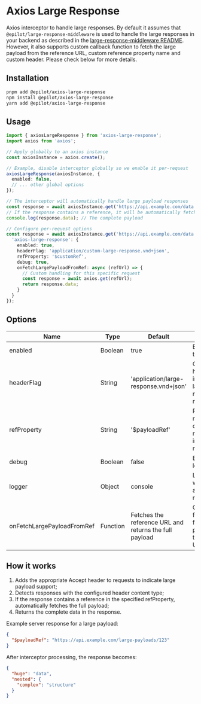 # Axios Large Response

Axios interceptor to handle large responses. By default it assumes that `@epilot/large-response-middleware` is used to handle the large responses in your backend as described in the [large-response-middleware README](https://github.com/epilot-dev/aws-lambda-utility-middlewares/blob/main/packages/large-response-middleware/README.md). However, it also supports custom callback function to fetch the large payload from the reference URL, custom reference property name and custom header. Please check below for more details.

## Installation

```bash
pnpm add @epilot/axios-large-response
npm install @epilot/axios-large-response
yarn add @epilot/axios-large-response
```

## Usage

```ts
import { axiosLargeResponse } from 'axios-large-response';
import axios from 'axios';

// Apply globally to an axios instance
const axiosInstance = axios.create();

// Example, disable interceptor globally so we enable it per-request
axiosLargeResponse(axiosInstance, {
  enabled: false,
  // ... other global options
});

// The interceptor will automatically handle large payload responses
const response = await axiosInstance.get('https://api.example.com/data');
// If the response contains a reference, it will be automatically fetched
console.log(response.data); // The complete payload

// Configure per-request options
const response = await axiosInstance.get('https://api.example.com/data', {
  'axios-large-response': {
    enabled: true,
    headerFlag: 'application/custom-large-response.vnd+json',
    refProperty: '$customRef',
    debug: true,
    onFetchLargePayloadFromRef: async (refUrl) => {
      // Custom handling for this specific request
      const response = await axios.get(refUrl);
      return response.data;
    }
  }
});
```

## Options

| Name | Type | Default | Description |
|------|------|---------|-------------|
| enabled | Boolean | true | Enable/disable the interceptor |
| headerFlag | String | 'application/large-response.vnd+json' | Content type header indicating a large payload reference response |
| refProperty | String | '$payloadRef' | Property name containing the reference URL in the response |
| debug | Boolean | false | Enable debug logging |
| logger | Object | console | Logger object with debug() and error() methods |
| onFetchLargePayloadFromRef | Function | Fetches the reference URL and returns the full payload | Callback function to fetch the full payload from the reference URL |

## How it works

1. Adds the appropriate Accept header to requests to indicate large payload support;
2. Detects responses with the configured header content type;
3. If the response contains a reference in the specified refProperty, automatically fetches the full payload;
4. Returns the complete data in the response.

Example server response for a large payload:

```json
{
  "$payloadRef": "https://api.example.com/large-payloads/123"
}
```

After interceptor processing, the response becomes:

```json
{
  "huge": "data",
  "nested": {
    "complex": "structure"
  }
}
```

